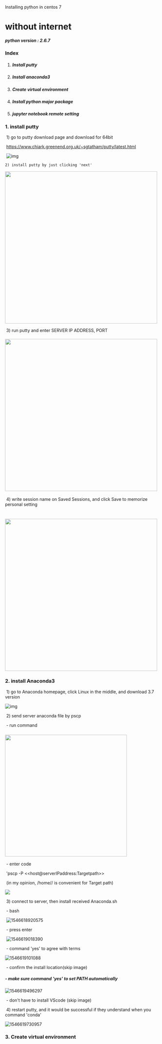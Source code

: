  Installing python in centos 7 

# without internet

##### python version : 2.6.7



### 	Index

1. ##### Install putty

2. ##### Install anaconda3

3. ##### Create virtual environment

4. ##### Install python major package

5. ##### jupyter notebook remote setting









### 1. install putty

​	1)  go to putty download page and download for 64bit

​		https://www.chiark.greenend.org.uk/~sgtatham/putty/latest.html

​	  ![img](file:///C:\Users\ximzz\AppData\Local\Temp\Hnc\BinData\EMB000030b478e6.png)



  	2) install putty by just clicking 'next'



  <img src="file://C:/Users/ximzz/AppData/Local/Temp/Hnc/BinData/EMB000030b478f4.png" width="500">



 

​	3) run putty and enter SERVER IP ADDRESS, PORT



#### <img src="C:\Users\ximzz\AppData\Roaming\Typora\typora-user-images\1546617791339.png" width="500">



​	4) write session name on Saved Sessions, and click Save to memorize personal setting



# <img src="C:\Users\ximzz\AppData\Roaming\Typora\typora-user-images\1546617998671.png" width="500">



### 2. install Anaconda3



​	1) go to Anaconda homepage, click Linux in the middle, and download 3.7 version

  ![img](file:///C:\Users\ximzz\AppData\Local\Temp\Hnc\BinData\EMB000030b478f9.png)



​	2)   send server anaconda file by pscp

​		-	run command

###   <img src="file:///C:\Users\ximzz\AppData\Local\Temp\Hnc\BinData\EMB000030b478fe.png" width="400">



​		-	enter code 

​	 'pscp -P <port> <path to anaconda> <<host@serverIPaddress:Targetpath>>

​	(in my opinion, /home/<user>/ is convenient for Target path)

<img src='C:\Users\ximzz\AppData\Roaming\Typora\typora-user-images\1546618734261.png' >



​	3)	connect to server, then install received Anaconda.sh

​		- 	bash <downloaded Anacondafile>   

​	![1546618920575](C:\Users\ximzz\AppData\Roaming\Typora\typora-user-images\1546618920575.png)



​		-	press enter     

​			![1546619018390](C:\Users\ximzz\AppData\Roaming\Typora\typora-user-images\1546619018390.png)



​		-	command 'yes' to agree with terms                                    

![1546619101088](C:\Users\ximzz\AppData\Roaming\Typora\typora-user-images\1546619101088.png)

 

​		-	confirm the install location(skip image)       

##### 		-	make sure  command 'yes' to set PATH  automatically



![1546619496297](C:\Users\ximzz\AppData\Roaming\Typora\typora-user-images\1546619496297.png)



​		-	don't have to install VScode (skip image)				     

​	4) restart putty, and it would be successful if they understand when you command 'conda'

![1546619730957](C:\Users\ximzz\AppData\Roaming\Typora\typora-user-images\1546619730957.png)



### 3. Create virtual environment